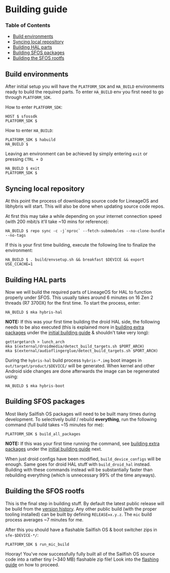 # Building guide

### Table of Contents
* [Build environments](#build-environments)
* [Syncing local repository](#syncing-local-repository)
* [Building HAL parts](#building-hal-parts)
* [Building SFOS packages](#building-sfos-packages)
* [Building the SFOS rootfs](#building-the-sfos-rootfs)

## Build environments

After initial setup you will have the `PLATFORM_SDK` and `HA_BUILD` environments ready to build the required parts. To enter `HA_BUILD` env you first need to go through `PLATFORM_SDK`.

How to enter `PLATFORM_SDK`:
```
HOST $ sfossdk
PLATFORM_SDK $
```

How to enter `HA_BUILD`:
```
PLATFORM_SDK $ habuild
HA_BUILD $
```

Leaving an environment can be achieved by simply entering `exit` or pressing `CTRL + D`
```
HA_BUILD $ exit
PLATFORM_SDK $
```

## Syncing local repository

At this point the process of downloading source code for LineageOS and libhybris will start. This will also be done when updating source code repos.

At first this may take a while depending on your internet connection speed (with 200 mbit/s it'll take ~10 mins for reference):
```
HA_BUILD $ repo sync -c -j`nproc` --fetch-submodules --no-clone-bundle --no-tags
```

If this is your first time building, execute the following line to finalize the environment:
```
HA_BUILD $ . build/envsetup.sh && breakfast $DEVICE && export USE_CCACHE=1
```

## Building HAL parts

Now we will build the required parts of LineageOS for HAL to function properly under SFOS. This usually takes around 6 minutes on 16 Zen 2 threads (R7 3700X) for the first time. To start the process, enter:
```
HA_BUILD $ mka hybris-hal
```

**NOTE:** If this was your first time building the droid HAL side, the following needs to be also executed (this is explained more in [building extra packages](INITIAL-BUILDING.md#building-extra-packages) under the [initial building guide](INITIAL-BUILDING.md) & shouldn't take very long):
```
gettargetarch > lunch_arch
mka $(external/droidmedia/detect_build_targets.sh $PORT_ARCH)
mka $(external/audioflingerglue/detect_build_targets.sh $PORT_ARCH)
```

During the `hybris-hal` build process `hybris-*.img` boot images in `out/target/product/$DEVICE/` will be generated. When kernel and other Android side changes are done afterwards the image can be regenerated using:
```
HA_BUILD $ mka hybris-boot
```

## Building SFOS packages

Most likely Sailfish OS packages will need to be built many times during development. To selectively build / rebuild **everything**, run the following command (full build takes ~15 minutes for me):
```
PLATFORM_SDK $ build_all_packages
```

**NOTE:** If this was your first time running the command, see [building extra packages](INITIAL-BUILDING.md#building-extra-packages) under the [initial building guide](INITIAL-BUILDING.md) next.

When just droid configs have been modified, `build_device_configs` will be enough. Same goes for droid HAL stuff with `build_droid_hal` instead. Building with these commands instead will be substantially faster than rebuilding everything (which is unnecessary 99% of the time anyways).

## Building the SFOS rootfs

This is the final step in building stuff. By default the latest public release will be build from the [version history](https://en.wikipedia.org/wiki/Sailfish_OS#Version_history). Any other public build (with the proper tooling installed) can be built by defining `RELEASE=x.y.z`. The `mic` build process averages ~7 minutes for me.

After this you should have a flashable Sailfish OS & boot switcher zips in `sfe-$DEVICE-*/`:
```
PLATFORM_SDK $ run_mic_build
```

Hooray! You've now successfully fully built all of the Sailfish OS source code into a rather tiny (~340 MB) flashable zip file! Look into the [flashing guide](FLASHING.md) on how to proceed.
